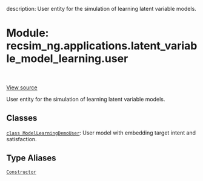 description: User entity for the simulation of learning latent variable models.

<div itemscope itemtype="http://developers.google.com/ReferenceObject">
<meta itemprop="name" content="recsim_ng.applications.latent_variable_model_learning.user" />
<meta itemprop="path" content="Stable" />
</div>

# Module: recsim_ng.applications.latent_variable_model_learning.user

<!-- Insert buttons and diff -->

<table class="tfo-notebook-buttons tfo-api nocontent" align="left">

</table>

<a target="_blank" href="https://github.com/google-research/recsim_ng/tree/master/recsim_ng/applications/latent_variable_model_learning/user.py">View
source</a>

User entity for the simulation of learning latent variable models.

## Classes

[`class ModelLearningDemoUser`](../../../recsim_ng/applications/latent_variable_model_learning/user/ModelLearningDemoUser.md):
User model with embedding target intent and satisfaction.

## Type Aliases

[`Constructor`](../../../recsim_ng/applications/cav_synthetic_model/user/Constructor.md)
